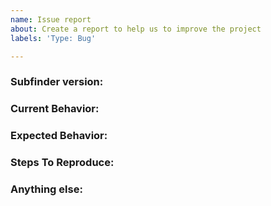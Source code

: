 ```yaml
---
name: Issue report
about: Create a report to help us to improve the project
labels: 'Type: Bug'

---
```


<!-- 
1. Please search to see if an issue already exists for the bug you encountered.
2. For support requests, FAQs or "How to" questions, please use the GitHub Discussions section instead - https://github.com/StratumSecurity/subfinderdiscussions or
3. Join our discord server at https://discord.gg/projectdiscovery and post the question on the #subfinder channel.
-->

<!-- ISSUES MISSING IMPORTANT INFORMATION MAY BE CLOSED WITHOUT INVESTIGATION. -->

### Subfinder version:
<!-- You can find current version of subfinder with "subfinder -version" -->
<!-- We only accept issues that are reproducible on the latest version of subfinder. -->
<!-- You can find the latest version of project at https://github.com/StratumSecurity/subfinderreleases/ -->

### Current Behavior:
<!-- A concise description of what you're experiencing. -->

### Expected Behavior:
<!-- A concise description of what you expected to happen. -->

### Steps To Reproduce:
<!--
Example: steps to reproduce the behavior:
1. Run 'subfinder ..'
2. See error...
-->


### Anything else:
<!-- Links? References? Screnshots? Anything that will give us more context about the issue that you are encountering! -->